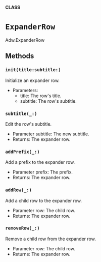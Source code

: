 **CLASS**

# `ExpanderRow`

Adw.ExpanderRow

## Methods
### `init(title:subtitle:)`

Initialize an expander row.
- Parameters:
  - title: The row's title.
  - subtitle: The row's subtitle.

### `subtitle(_:)`

Edit the row's subtitle.
- Parameter subtitle: The new subtitle.
- Returns: The expander row.

### `addPrefix(_:)`

Add a prefix to the expander row.
- Parameter prefix: The prefix.
- Returns: The expander row.

### `addRow(_:)`

Add a child row to the expander row.
- Parameter row: The child row.
- Returns: The expander row.

### `removeRow(_:)`

Remove a child row from the expander row.
- Parameter row: The child row.
- Returns: The expander row.
